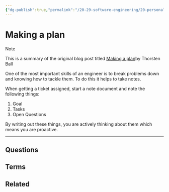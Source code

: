 ```yaml
---
{"dg-publish":true,"permalink":"/20-29-software-engineering/20-personal-development/20-02-blogs/making-a-plan/","tags":["source/blog","code/best_practices"],"created":"2023-08-17T10:02:08.140-05:00","updated":"2023-09-19T08:08:00.512-05:00"}
---
```


# Making a plan

> [!NOTE]
> This is a summary of the original blog post titled [Making a plan](https://registerspill.thorstenball.com/p/making-a-plan)by Thorsten Ball

One of the most important skills of an engineer is to break problems down and knowing how to tackle them. To do this it helps to take notes.

When getting a ticket assigned, start a note document and note the following things:

1. Goal
2. Tasks
3. Open Questions

By writing out these things, you are actively thinking about them which means you are proactive.

---
## Questions
## Terms
## Related
